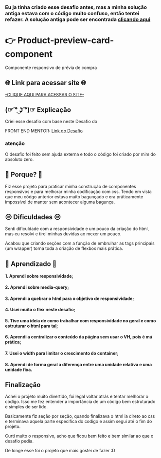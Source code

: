 ### Eu ja tinha criado esse desafio antes, mas a minha solução antiga estava com o código muito confuso, então tentei refazer. A solução antiga pode ser encontrada [clicando aqui](https://github.com/matheuzeba/Product-preview-card-component-old)




# 👉 Product-preview-card-component

Componente responsivo de prévia de compra

## 🌐 Link para acessar site 🌐

[-CLIQUE AQUI PARA ACESSAR O SITE-](https://matheuzeba.github.io/Product-preview-card-component/)

## (☞ ͡° ͜ʖ ͡°)☞ Explicação




Criei esse desafio com base neste Desafio do 

FRONT END MENTOR:
[Link do Desafio](https://www.frontendmentor.io/challenges/product-preview-card-component-GO7UmttRfa)

### atenção
O desafio foi feito sem ajuda externa e todo o código foi criado por mim do absoluto zero.

## 🤔 Porque? 🤔

Fiz esse projeto para praticar minha construção de componentes responsivos e para melhorar minha codificação com css. Tendo em vista que meu códgo anterior estava muito bagunçado e era práticamente impossível de manter sem acontecer alguma bagunça.
## 😒 Dificuldades 😒

Senti dificuldade com a responsividade e um pouco da criação do html, mas eu resolvi e tirei minhas duvidas ao mexer um pouco.

Acabou que criando seções com a função de embrulhar as tags principais (um wrapper) torna toda a criação de flexbox mais prática.

## 🧐 Aprendizado 🧐

#### 1. Aprendi sobre responsividade;

#### 2. Aprendi sobre media-query;

#### 3. Aprendi a quebrar o html para o objetivo de responsividade;

#### 4. Usei muito o flex neste desafio;

#### 5. Tive uma ideia de como trabalhar com responsividade no geral e como estruturar o html para tal;

#### 6. Aprendi a centralizar o conteúdo da página sem usar o VH, pois é má prática;

#### 7. Usei o width para limitar o crescimento do container;

#### 8. Aprendi de forma geral a diferença entre uma unidade relativa e uma unidade fixa.
## Finalização

Achei o projeto muito divertido, foi legal voltar atrás e tentar melhorar o código. Isso me fez entender a importância de um código bem estruturado e simples de ser lido.

Basicamente fiz seção por seção, quando finalizava o html ia direto ao css e terminava aquela parte especifica do codigo e assim segui até o fim do projeto.

Curti muito o responsivo, acho que ficou bem feito e bem similar ao que o desafio pedia.

De longe esse foi o projeto que mais gostei de fazer :D
